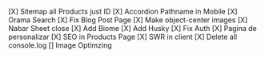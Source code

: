 [X] Sitemap all Products just ID
[X] Accordion Pathname in Mobile
[X] Orama Search
[X] Fix Blog Post Page
[X] Make object-center images
[X] Nabar Sheet close
[X] Add Biome
[X] Add Husky
[X] Fix Auth
[X] Pagina de personalizar
[X] SEO in Products Page
[X] SWR in client
[X] Delete all console.log
[] Image Optimzing